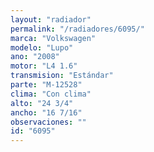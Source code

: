 ```yaml
---
layout: "radiador"
permalink: "/radiadores/6095/"
marca: "Volkswagen"
modelo: "Lupo"
ano: "2008"
motor: "L4 1.6"
transmision: "Estándar"
parte: "M-12528"
clima: "Con clima"
alto: "24 3/4"
ancho: "16 7/16"
observaciones: ""
id: "6095"
---
```


